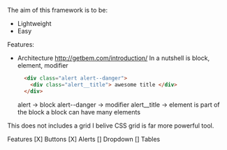 The aim of this framework is to be:
  * Lightweight 
  * Easy

Features:
  * Architecture http://getbem.com/introduction/
    In a nutshell is block, element, modifier
    ```html
      <div class="alert alert--danger">
        <div class="alert__title"> awesome title </div>
      </div>
    ```
    alert -> block
      alert--danger -> modifier 
        alert__title  -> element is part of the block a block can have many elements
      

This does not includes a grid I belive CSS grid is far more powerful tool.

Features
[X] Buttons
[X] Alerts
[] Dropdown
[] Tables

